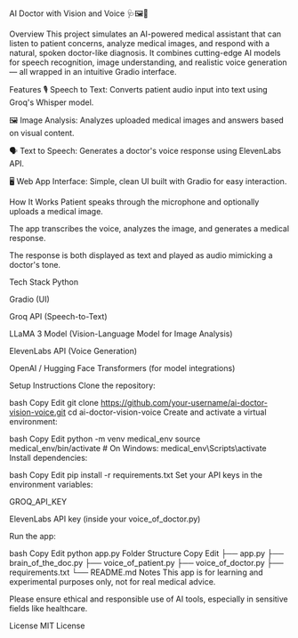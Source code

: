 AI Doctor with Vision and Voice 🩺🖼️🎤

Overview
This project simulates an AI-powered medical assistant that can listen to patient concerns, analyze medical images, and respond with a natural, spoken doctor-like diagnosis. It combines cutting-edge AI models for speech recognition, image understanding, and realistic voice generation — all wrapped in an intuitive Gradio interface.

Features
🎙️ Speech to Text: Converts patient audio input into text using Groq's Whisper model.

🖼️ Image Analysis: Analyzes uploaded medical images and answers based on visual content.

🗣️ Text to Speech: Generates a doctor's voice response using ElevenLabs API.

🖥️ Web App Interface: Simple, clean UI built with Gradio for easy interaction.

How It Works
Patient speaks through the microphone and optionally uploads a medical image.

The app transcribes the voice, analyzes the image, and generates a medical response.

The response is both displayed as text and played as audio mimicking a doctor's tone.

Tech Stack
Python

Gradio (UI)

Groq API (Speech-to-Text)

LLaMA 3 Model (Vision-Language Model for Image Analysis)

ElevenLabs API (Voice Generation)

OpenAI / Hugging Face Transformers (for model integrations)

Setup Instructions
Clone the repository:

bash
Copy
Edit
git clone https://github.com/your-username/ai-doctor-vision-voice.git
cd ai-doctor-vision-voice
Create and activate a virtual environment:

bash
Copy
Edit
python -m venv medical_env
source medical_env/bin/activate  # On Windows: medical_env\Scripts\activate
Install dependencies:

bash
Copy
Edit
pip install -r requirements.txt
Set your API keys in the environment variables:

GROQ_API_KEY

ElevenLabs API key (inside your voice_of_doctor.py)

Run the app:

bash
Copy
Edit
python app.py
Folder Structure
Copy
Edit
├── app.py
├── brain_of_the_doc.py
├── voice_of_patient.py
├── voice_of_doctor.py
├── requirements.txt
└── README.md
Notes
This app is for learning and experimental purposes only, not for real medical advice.

Please ensure ethical and responsible use of AI tools, especially in sensitive fields like healthcare.

License
MIT License
